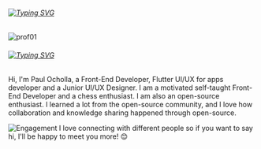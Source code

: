 ###### [![Typing SVG](https://readme-typing-svg.demolab.com?font=East+Sea+Dokdo&size=42&pause=1000&color=FFFFFF&width=435&lines=Hi+%F0%9F%91%8B%2C+I'm+PAUL+OUMA+OCHOLLA)](https://git.io/typing-svg)

![prof01](https://user-images.githubusercontent.com/87925630/210420109-d789dbd8-17cf-4025-8cf2-40bca8e49955.gif)


###### [![Typing SVG](https://readme-typing-svg.demolab.com?font=Sevillana&pause=1000&width=435&lines=I'm+a+Junior+Front-End+Software+Developer;Self+driven+UI%2FUX+Designer;I'm+passionate+and+creative;1%2B+Year(s)+of+experience;Currently+on+studing;Available+for+Hire)](https://git.io/typing-svg)

Hi, I'm Paul Ocholla, a Front-End Developer, Flutter UI/UX for apps developer and a Junior UI/UX Designer.
I am a motivated self-taught Front-End Developer and a chess enthusiast. I am also an open-source enthusiast. I learned a lot from the open-source community, and I love how collaboration and knowledge sharing happened through open-source.





 ![Engagement](https://user-images.githubusercontent.com/87925630/210402743-1c31cb92-50fc-4a51-86ff-05b6c002399a.gif) I love connecting with different people so if you want to say hi, I'll be happy to meet you more! 😊
 

<!--
**Marcocholla01/Marcocholla01** is a ✨ _special_ ✨ repository because its `README.md` (this file) appears on your GitHub profile.

Here are some ideas to get you started:

- 🔭 I’m currently working on ...
- 🌱 I’m currently learning ...
- 👯 I’m looking to collaborate on ...
- 🤔 I’m looking for help with ...
- 💬 Ask me about ...
- 📫 How to reach me: ...
- 😄 Pronouns: ...
- ⚡ Fun fact: ..
